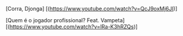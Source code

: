 [Corra, Djonga]
[(https://www.youtube.com/watch?v=QcJ9oxMj6JI)]

[Quem é o jogador profissional? Feat. Vampeta]
[(https://www.youtube.com/watch?v=lRa-K3hRZQs)]
